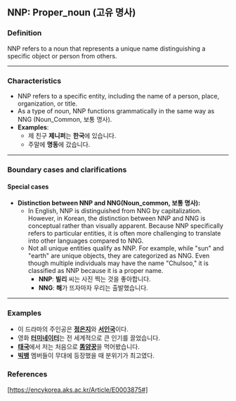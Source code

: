 ## NNP: Proper_noun (고유 명사)

### Definition
NNP refers to a noun that represents a unique name distinguishing a specific object or person from others.

---

### Characteristics
- NNP refers to a specific entity, including the name of a person, place, organization, or title.
- As a type of noun, NNP functions grammatically in the same way as NNG (Noun_Common, 보통 명사).
- **Examples**:
    - 제 친구 **제니퍼**는 **한국**에 있습니다.
    - 주말에 **명동**에 갔습니다.

---

### Boundary cases and clarifications

#### Special cases
- **Distinction between NNP and NNG(Noun_common, 보통 명사):**
    - In English, NNP is distinguished from NNG by capitalization. However, in Korean, the distinction between NNP and NNG is conceptual rather than visually apparent. Because NNP specifically refers to particular entities, it is often more challenging to translate into other languages compared to NNG.
    - Not all unique entities qualify as NNP. For example, while "sun" and "earth" are unique objects, they are categorized as NNG. Even though multiple individuals may have the name "Chulsoo," it is classified as NNP because it is a proper name.
        - **NNP**: **빌리** 씨는 사진 찍는 것을 좋아합니다.
        - **NNG**: **해**가 뜨자마자 우리는 출발했습니다.
    
---

### Examples
- 이 드라마의 주인공은 <ins>**정은지**</ins>와 <ins>**서인국**</ins>이다.
- 영화 <ins>**터미네이터**</ins>는 전 세계적으로 큰 인기를 끌었습니다.
- <ins>**태국**</ins>에서 저는 처음으로 <ins>**똠얌꿍**</ins>을 먹어봤습니다.
- <ins>**빅뱅**</ins> 멤버들이 무대에 등장했을 때 분위기가 최고였다.

### References
[https://encykorea.aks.ac.kr/Article/E0003875#]
